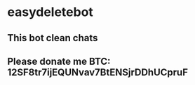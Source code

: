 # easydeletebot
## This bot clean chats
## Please donate me BTC: 12SF8tr7ijEQUNvav7BtENSjrDDhUCpruF
